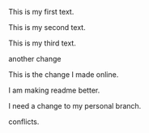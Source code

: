 This is my first text.

This is my second text.

This is my third text.

another change

This is the change I made online.

I am making readme better.

I need a change to my personal branch.

conflicts.
